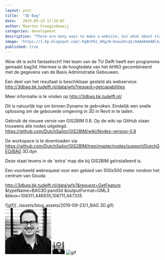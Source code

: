 ```yaml
---
layout: post
title:  "3D Bag"
date:   2019-09-23 17:26:07
author: Maarten Vroegindeweij
categories: development
description: "There are many ways to make a website, but what about static site generators"
image: 'https://1.bp.blogspot.com/-KgBcP61_mRg/W-bnwukhcqI/AAAAAAAABl4/OjhVi57LDu8uwphHB4yj5IAy6urhqXk5gCLcBGAs/s1600/1_BAG%2B3D.gif' 
published: true
---
```


Wow dit is echt fantastisch!! Het team van de TU Delft heeft een programma gemaakt bag3d.
Hiermee is de hoogtedata van het AHN3 gecombineerd met de gegevens van de Basis Administratie Gebouwen.

Een deel van het resultaat is beschikbaar gesteld als webservice: <http://3dbag.bk.tudelft.nl/data/wfs?request=getcapabilities>

Meer informatie is te vinden op <http://3dbag.bk.tudelft.nl/>.

Dit is natuurlijk top om binnen Dynamo te gebruiken. Eindelijk een snelle oplossing om de gebouwde omgeving in 3D in Revit in te laden.

Gebruik de nieuwe versie van GIS2BIM 0.8. Op de wiki op GitHub staan trouwens alle nodes uitgelegd. <https://github.com/DutchSailor/GIS2BIM/wiki/Nodes-version-0.8> 

De workspace is te downloaden via <https://github.com/DutchSailor/GIS2BIM/tree/master/nodes/support/DutchGEO/BAG> 3D.dyn

Deze staat tevens in de 'extra' map die bij GIS2BIM geïnstalleerd is.

Een voorbeeld webrequest voor een gebied van 500x500 meter rondom het centrum van Gouda:

http://3dbag.bk.tudelft.nl/data/wfs?&request=GetFeature
&typeName=BAG3D:pand3d
&outputFormat=GML3
&bbox=108311,446935,108711,447335

![gif](../assets/blog_assets/2019-09-23/1_BAG 3D.gif)
![pic](../assets/about_assets/5-Piet-Mol-kopie-150x150.jpg)
<img src="../assets/about_assets/5-Piet-Mol-kopie-150x150.jpg" width="40" height="40" />
![gif](https://github.com/3BMLabs/Blog/blob/master/assets/blog_assets/2019-09-23/1_BAG%203D.gif)


